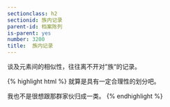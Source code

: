 ```yaml
---
sectionclass: h2
sectionid: 族内记录
parent-id: 档案陈列
is-parent: yes
number: 3200
title:  族内记录
---
```

谈及元素间的相似性，往往离不开对”族“的记录。

{% highlight html %}
就算是具有一定合理性的划分吧。

我也不是很想跟那群家伙归成一类。
{% endhighlight %}
